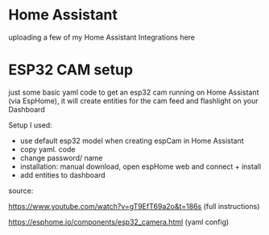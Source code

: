 # Home Assistant
uploading a few of my Home Assistant Integrations here

# ESP32 CAM setup
just some basic yaml code to get an esp32 cam running on Home Assistant (via EspHome),
it will create entities for the cam feed and flashlight on your Dashboard

Setup I used:
- use default esp32 model when creating espCam in Home Assistant
- copy yaml. code
- change password/ name
- installation: manual download, open espHome web and connect + install
- add entities to dashboard

source:

https://www.youtube.com/watch?v=gT9EfT69a2o&t=186s
(full instructions)

https://esphome.io/components/esp32_camera.html
(yaml config)

